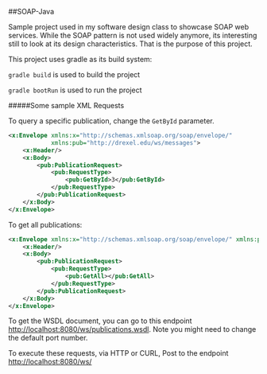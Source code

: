 ##SOAP-Java

Sample project used in my software design class to showcase SOAP web services.  While the SOAP pattern is not used widely anymore, its interesting still to look at its design characteristics.  That is the purpose of this project.

This project uses gradle as its build system:

`gradle build` is used to build the project

`gradle bootRun` is used to run the project

#####Some sample XML Requests

To query a specific publication, change the `GetById` parameter.
```xml
<x:Envelope xmlns:x="http://schemas.xmlsoap.org/soap/envelope/" 
            xmlns:pub="http://drexel.edu/ws/messages">
    <x:Header/>
    <x:Body>
        <pub:PublicationRequest>
            <pub:RequestType>
                <pub:GetById>3</pub:GetById>
            </pub:RequestType>
        </pub:PublicationRequest>
    </x:Body>
</x:Envelope>
```
To get all publications:
```xml
<x:Envelope xmlns:x="http://schemas.xmlsoap.org/soap/envelope/" xmlns:pub="http://drexel.edu/ws/messages">
    <x:Header/>
    <x:Body>
        <pub:PublicationRequest>
            <pub:RequestType>
                <pub:GetAll></pub:GetAll>
            </pub:RequestType>
        </pub:PublicationRequest>
    </x:Body>
</x:Envelope>
```

To get the WSDL document, you can go to this endpoint <http://localhost:8080/ws/publications.wsdl>.  Note you might need to change the default port number.

To execute these requests, via HTTP or CURL, Post to the endpoint <http://localhost:8080/ws/>
